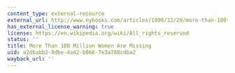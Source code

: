 ```yaml
---
content_type: external-resource
external_url: http://www.nybooks.com/articles/1990/12/20/more-than-100-million-women-are-missing/
has_external_license_warning: true
license: https://en.wikipedia.org/wiki/All_rights_reserved
status: ''
title: More Than 100 Million Women Are Missing
uid: a2d6abb2-9dbe-4ad2-b866-7e3a788cdba2
wayback_url: ''
---
```

